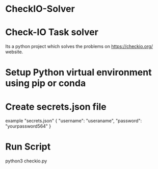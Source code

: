 # CheckIO-Solver

# Check-IO Task solver
Its a python project which solves the problems on https://checkio.org/ website.

# Setup Python virtual environment using pip or conda

# Create secrets.json file 
example "secrets.json"
{ 
  "username": "useraname",
  "password": "yourpassword564"
}

# Run Script
python3 checkio.py
